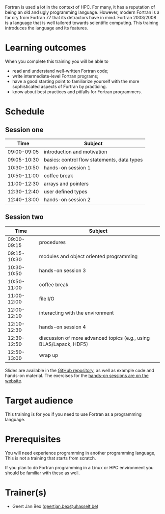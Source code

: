 Fortran is used a lot in the context of HPC.  For many, it has a
reputation of being an old and ugly programming language.  However,
modern Fortran is a far cry from Fortran 77 that its detractors have
in mind.  Fortran 2003/2008 is a language that is well tailored
towards scientific computing.  This training introduces the language
and its features.


# Learning outcomes

When you complete this training you will be able to

  * read and understand well-written Fortran code;
  * write intermediate-level Fortran programs;
  * have a good starting point to familiarize yourself with the more
    sophisticated aspects of Fortran by practicing.
  * know about best practices and pitfalls for Fortran programmers.


# Schedule

## Session one

  | Time        | Subject                                                |
  |-------------|--------------------------------------------------------|
  | 09:00-09:05 | introduction and motivation |
  | 09:05-10:30 | basics: control flow statements, data types |
  | 10:30-10:50 | hands-on session 1 |
  | 10:50-11:00 | coffee break |
  | 11:00-12:30 | arrays and pointers |
  | 12:30-12:40 | user defined types |
  | 12:40-13:00 | hands-on session 2 |

## Session two

  | Time        | Subject                                                |
  |-------------|--------------------------------------------------------|
  | 09:00-09:15 | procedures |
  | 09:15-10:30 | modules and object oriented programming |
  | 10:30-10:50 | hands-on session 3 |
  | 10:50-11:00 | coffee break |
  | 11:00-12:00 | file I/O |
  | 12:00-12:10 | interacting with the environment |
  | 12:10-12:30 | hands-on session 4 |
  | 12:30-12:50 | discussion of more advanced topics (e.g., using BLAS/Lapack, HDF5) |
  | 12:50-13:00 | wrap up |

Slides are available in the
 [GitHub repository](https://github.com/gjbex/Fortran-for-programmers),
as well as example code and hands-on material.  The exercises for the
[hands-on sessions are on the website](hands-on/README.md).


# Target audience

This training is for you if you need to use Fortran as a programming
language.


# Prerequisites

You will need experience programming in another programming language,
This is not a training that starts from scratch.

If you plan to do Fortran programming in a Linux or HPC environment you should
be familiar with these as well.


# Trainer(s)

  * Geert Jan Bex ([geertjan.bex@uhasselt.be](mailto:geertjan.bex@uhasselt.be))
